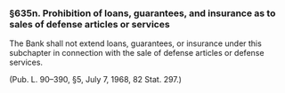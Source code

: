 ### §635n. Prohibition of loans, guarantees, and insurance as to sales of defense articles or services ###

The Bank shall not extend loans, guarantees, or insurance under this subchapter in connection with the sale of defense articles or defense services.

(Pub. L. 90–390, §5, July 7, 1968, 82 Stat. 297.)
